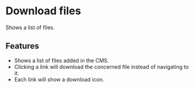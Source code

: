 # Download files

Shows a list of files.

## Features

* Shows a list of files added in the CMS.
* Clicking a link will download the concerned file instead of navigating to it.
* Each link will show a download icon.
